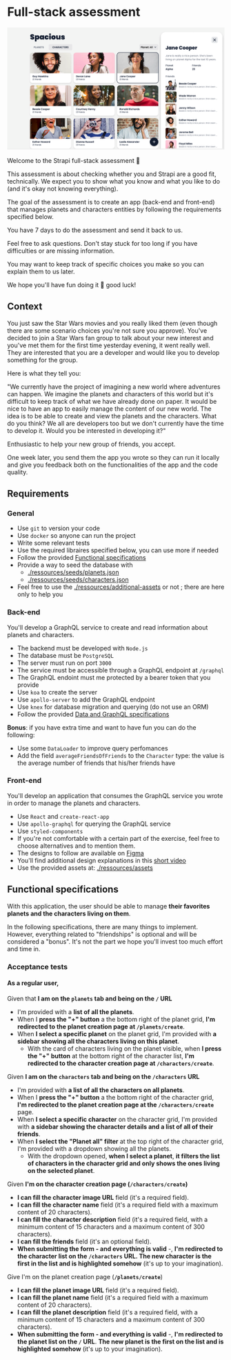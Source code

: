 # Full-stack assessment

![./images/app-image.png](./images/app-image.png)

Welcome to the Strapi full-stack assessment 🙂

This assessment is about checking whether you and Strapi are a good fit, technically. We expect you to show what you know and what you like to do (and it's okay not knowing everything).

The goal of the assessment is to create an app (back-end and front-end) that manages planets and characters entities by following the requirements specified below.

You have 7 days to do the assessment and send it back to us.

Feel free to ask questions. Don't stay stuck for too long if you have difficulties or are missing information.

You may want to keep track of specific choices you make so you can explain them to us later.

We hope you'll have fun doing it 🙂 good luck!

## Context

You just saw the Star Wars movies and you really liked them (even though there are some scenario choices you're not sure you approve). You've decided to join a Star Wars fan group to talk about your new interest and you've met them for the first time yesterday evening, it went really well. They are interested that you are a developer and would like you to develop something for the group.

Here is what they tell you:

"We currently have the project of imagining a new world where adventures can happen. We imagine the planets and characters of this world but it's difficult to keep track of what we have already done on paper. It would be nice to have an app to easily manage the content of our new world. The idea is to be able to create and view the planets and the characters. What do you think? We all are developers too but we don't currently have the time to develop it. Would you be interested in developing it?"

Enthusiastic to help your new group of friends, you accept.

One week later, you send them the app you wrote so they can run it locally and give you feedback both on the functionalities of the app and the code quality.

## Requirements

### General

- Use `git` to version your code
- Use `docker` so anyone can run the project
- Write some relevant tests
- Use the required libraires specified below, you can use more if needed
- Follow the provided [Functional specifications](#functional-specifications)
- Provide a way to seed the database with
    - [./ressources/seeds/planets.json](./ressources/seeds/planets.json)
    - [./ressources/seeds/characters.json](./ressources/seeds/characters.json)
- Feel free to use the [./ressources/additional-assets](./ressources/additional-assets) or not ; there are here only to help you

### Back-end

You'll develop a GraphQL service to create and read information about planets and characters.

- The backend must be developed with `Node.js`
- The database must be `PostgreSQL`
- The server must run on port `3000`
- The service must be accessible through a GraphQL endpoint at `/graphql`
- The GraphQL endoint must me protected by a bearer token that you provide
- Use `koa` to create the server
- Use `apollo-server` to add the GraphQL endpoint
- Use `knex` for database migration and querying (do not use an ORM)
- Follow the provided [Data and GraphQL specifications](./data-and-graphql-specifications.md)

**Bonus**: if you have extra time and want to have fun you can do the following:

- Use some `DataLoader` to improve query perfomances
- Add the field `averageFriendsOfFriends` to the `Character` type: the value is the average number of friends that his/her friends have


### Front-end

You'll develop an application that consumes the GraphQL service you wrote in order to manage the planets and characters.

- Use `React` and `create-react-app`
- Use `apollo-graphql` for querying the GraphQL service
- Use `styled-components`
- If you're not comfortable with a certain part of the exercise, feel free to choose alternatives and to mention them.
- The designs to follow are available on [Figma](https://www.figma.com/file/XeCg0NBCPIB9lAj474Ceau/Strapi---fullstack-technical-test?node-id=0%3A1)
- You'll find additional design explanations in this [short video](https://www.loom.com/share/fc812639654b4884963615db6d825a53)
- Use the provided assets at: [./ressources/assets](./ressources/assets)

## Functional specifications

With this application, the user should be able to manage **their favorites planets and the characters living on them**.

In the following specifications, there are many things to implement. However, everything related to "friendships" is optional and will be considered a "bonus". It's not the part we hope you'll invest too much effort and time in.

### Acceptance tests

#### As a regular user,

Given that **I am on the `planets` tab and being on the `/` URL**

- I'm provided with a **list of all the planets**.
- When I **press the "+" button** a the bottom right of the planet grid, **I'm redirected to the planet creation page at `/planets/create`**.
- When **I select a specific planet** on the planet grid, I'm provided with **a sidebar showing all the characters living on this planet**.
    - With the card of characters living on the planet visible, when **I press the "+" button** at the bottom right of the character list, **I'm redirected to the character creation page at `/characters/create`**.

Given **I am on the `characters` tab and being on the `/characters` URL**

- I'm provided with **a list of all the characters on all planets**.
- When I **press the "+" button** a the bottom right of the character grid, **I'm redirected to the planet creation page at the `/characters/create`** page.
- When **I select a specific character** on the character grid, I'm provided with **a sidebar showing the character details and a list of all of their friends**.
- When **I select the "Planet all" filter** at the top right of the character grid, I'm provided with a dropdown showing all the planets.
    - With the dropdown opened, **when I select a planet**, **it filters the list of characters in the character grid and only shows the ones living on the selected planet**.

Given **I'm on the character creation page (`/characters/create`)**

- **I can fill the character image URL** field (it's a required field).
- **I can fill the character name** field (it's a required field with a maximum content of 20 characters).
- **I can fill the character description** field (it's a required field, with a minimum content of 15 characters and a maximum content of 300 characters).
- **I can fill the friends** field (it's an optional field).
- **When submitting the form - and everything is valid** -, **I'm redirected to the character list on the `/characters` URL. The new character is the first in the list and is highlighted somehow** (it's up to your imagination).

Give I'm on the planet creation page (**`/planets/create`**)

- **I can fill the planet image URL** field (it's a required field).
- **I can fill the planet name** field (it's a required field with a maximum content of 20 characters).
- **I can fill the planet description** field (it's a required field, with a minimum content of 15 characters and a maximum content of 300 characters).
- **When submitting the form - and everything is valid** -, **I'm redirected to the planet list on the `/` URL**. **The new planet is the first on the list and is highlighted somehow** (it's up to your imagination).
